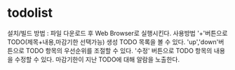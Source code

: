 # todolist
설치/빌드 방법 : 파일 다운로드 후 Web Browser로 실행시킨다.
사용방법 
'+'버튼으로 TODO(제목+내용,마감기한 선택가능) 생성
TODO 목록을 볼 수 있다.
'up','down'버튼으로 TODO 항목의 우선순위를 조절할 수 있다.
'수정' 버튼으로 TODO 항목의 내용을 수정할 수 있다.
마감기한이 지난 TODO에 대해 알람을 노출한다.

